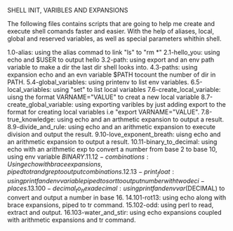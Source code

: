 SHELL INIT, VARIBLES AND EXPANSIONS


The following files contains scripts that are going to help me create and execute shell comands faster and easier. With the help of aliases, local, global and reserved variables, as well as special parameters whithin shell.


1.0-alias: using the alias commad to link "ls" to "rm *"
2.1-hello_you: using echo and $USER to output hello <user>
3.2-path: using export and an env path variable to make a dir the last dir shell looks into.
4.3-paths: using expansion echo and  an evn variable $PATH tocount the number of dir in PATH.
5.4-global_variables: using printenv to list env variables.
6.5-local_variables: using "set" to list local variables
7.6-create_local_variable: uisng the format VARNAME="VALUE" to creat a new local variable
8.7-create_global_variable: using exporting varibles by just adding export to the format for creating local variables i.e "export VARNAME="VALUE".
7.8-true_knowledge: using echo and an arthmetic expansion to output a result.
8.9-divide_and_rule: using echo and an arithmetic expansion to execute division and output the result.
9.10-love_exponent_breath: uisng echo and an arithmetic expansion to output a result.
10.11-binary_to_decimal: using echo with an arithmetic exp to convert a number from base 2 to base 10, using env variable $BINARY.
11.12-combinations: Using echo with brace expansions, piped to tr and grep to output combinations.
12.13-print_float: using printf and env variable piped to sort to output number with two deci-places.
13.100-decimal_to_hexadecimal: using printf and env var($DECIMAL) to convert and output a number in base 16.
14.101-rot13: using echo along with brace expansions, piped to tr command.
15.102-odd: using perl to read, extract and output.
16.103-water_and_stir: using echo expansions coupled with arithmetic expansions and tr command.



